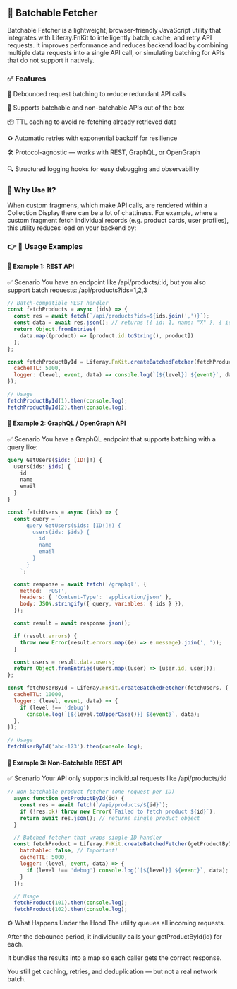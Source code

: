 ## 🔄 Batchable Fetcher

Batchable Fetcher is a lightweight, browser-friendly JavaScript utility that integrates with Liferay.FnKit to intelligently batch, cache, and retry API requests. It improves performance and reduces backend load by combining multiple data requests into a single API call, or simulating batching for APIs that do not support it natively.

### ✅ Features

🔁 Debounced request batching to reduce redundant API calls

🧠 Supports batchable and non-batchable APIs out of the box

📦 TTL caching to avoid re-fetching already retrieved data

♻️ Automatic retries with exponential backoff for resilience

🛠️ Protocol-agnostic — works with REST, GraphQL, or OpenGraph

🔍 Structured logging hooks for easy debugging and observability

### 🚀 Why Use It?

When custom fragmens, which make API calls, are rendered within a Collection Display there can be a lot of chattiness. For example, where a custom fragment fetch individual records (e.g. product cards, user profiles), this utility reduces load on your backend by:

### 👉 📘 Usage Examples

#### 📘 Example 1: REST API

✅ Scenario
You have an endpoint like /api/products/:id, but you also support batch requests: /api/products?ids=1,2,3

```javascript
// Batch-compatible REST handler
const fetchProducts = async (ids) => {
  const res = await fetch(`/api/products?ids=${ids.join(',')}`);
  const data = await res.json(); // returns [{ id: 1, name: "X" }, { id: 2, name: "Y" }]
  return Object.fromEntries(
    data.map((product) => [product.id.toString(), product])
  );
};

const fetchProductById = Liferay.FnKit.createBatchedFetcher(fetchProducts, {
  cacheTTL: 5000,
  logger: (level, event, data) => console.log(`[${level}] ${event}`, data),
});

// Usage
fetchProductById(1).then(console.log);
fetchProductById(2).then(console.log);
```

#### 📘 Example 2: GraphQL / OpenGraph API

✅ Scenario
You have a GraphQL endpoint that supports batching with a query like:

```graphql
query GetUsers($ids: [ID!]!) {
  users(ids: $ids) {
    id
    name
    email
  }
}
```

```javascript
const fetchUsers = async (ids) => {
  const query = `
      query GetUsers($ids: [ID!]!) {
        users(ids: $ids) {
          id
          name
          email
        }
      }
    `;

  const response = await fetch('/graphql', {
    method: 'POST',
    headers: { 'Content-Type': 'application/json' },
    body: JSON.stringify({ query, variables: { ids } }),
  });

  const result = await response.json();

  if (result.errors) {
    throw new Error(result.errors.map((e) => e.message).join(', '));
  }

  const users = result.data.users;
  return Object.fromEntries(users.map((user) => [user.id, user]));
};

const fetchUserById = Liferay.FnKit.createBatchedFetcher(fetchUsers, {
  cacheTTL: 10000,
  logger: (level, event, data) => {
    if (level !== 'debug')
      console.log(`[${level.toUpperCase()}] ${event}`, data);
  },
});

// Usage
fetchUserById('abc-123').then(console.log);
```

#### 📘 Example 3: Non-Batchable REST API

✅ Scenario
Your API only supports individual requests like /api/products/:id

```javascript
// Non-batchable product fetcher (one request per ID)
  async function getProductById(id) {
    const res = await fetch(`/api/products/${id}`);
    if (!res.ok) throw new Error(`Failed to fetch product ${id}`);
    return await res.json(); // returns single product object
  }

  // Batched fetcher that wraps single-ID handler
  const fetchProduct = Liferay.FnKit.createBatchedFetcher(getProductById, {
    batchable: false, // Important!
    cacheTTL: 5000,
    logger: (level, event, data) => {
      if (level !== 'debug') console.log(`[${level}] ${event}`, data);
    }
  });

  // Usage
  fetchProduct(101).then(console.log);
  fetchProduct(102).then(console.log);
```

⚙️ What Happens Under the Hood
The utility queues all incoming requests.

After the debounce period, it individually calls your getProductById(id) for each.

It bundles the results into a map so each caller gets the correct response.

You still get caching, retries, and deduplication — but not a real network batch.